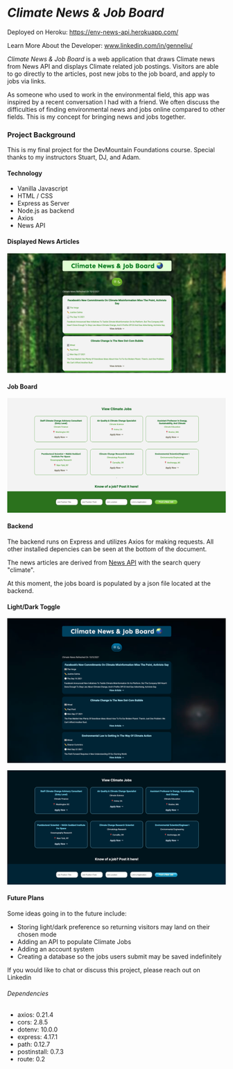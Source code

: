 # *Climate News & Job Board*

Deployed on Heroku: <https://env-news-api.herokuapp.com/>

Learn More About the Developer: www.linkedin.com/in/genneliu/

 *Climate News & Job Board* is a web application that draws Climate news from News API and displays Climate related job postings. Visitors are able to go directly to the articles, post new jobs to the job board, and apply to jobs via links. 

 As someone who used to work in the environmental field, this app was inspired by a recent conversation I had with a friend. We often discuss the difficulties of finding environmental news and jobs online compared to other fields. This is my concept for bringing news and jobs together. 

 ### Project Background
 This is my final project for the DevMountain Foundations course. Special thanks to my instructors Stuart, DJ, and Adam. 

#### Technology 
* Vanilla Javascript
* HTML / CSS
* Express as Server
* Node.js as backend
* Axios
* News API

#### Displayed News Articles
![Displayed Articles in Light Mode](lightarticles.png)

#### Job Board
![Displayed Job Board in Light Mode](lightjobs.png)

#### Backend 
The backend runs on Express and utilizes Axios for making requests. All other installed depencies can be seen at the bottom of the document. 

The news articles are derived from [News API](https://newsapi.org) with the search query "climate". 

At this moment, the jobs board is populated by a json file located at the backend. 

#### Light/Dark Toggle
![Displayed Articles in Dark Mode](darkarticles.png)

![Displayed jobs in Dark Mode](darkjobs.png)

#### Future Plans
Some ideas going in to the future include:
* Storing light/dark preference so returning visitors may land on their chosen mode
* Adding an API to populate Climate Jobs
* Adding an account system
* Creating a database so the jobs users submit may be saved indefinitely

If you would like to chat or discuss this project, please reach out on Linkedin 

###### Dependencies
* axios: 0.21.4
* cors: 2.8.5
* dotenv: 10.0.0
* express: 4.17.1
* path: 0.12.7
* postinstall: 0.7.3
* route: 0.2
